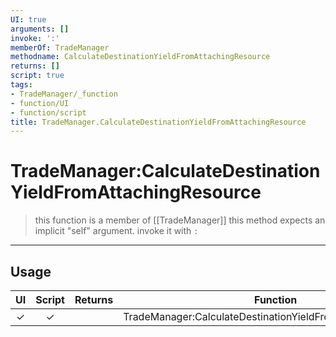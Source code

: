 ```yaml
---
UI: true
arguments: []
invoke: ':'
memberOf: TradeManager
methodname: CalculateDestinationYieldFromAttachingResource
returns: []
script: true
tags:
- TradeManager/_function
- function/UI
- function/script
title: TradeManager.CalculateDestinationYieldFromAttachingResource
---
```

# TradeManager:CalculateDestinationYieldFromAttachingResource
> this function is a member of [[TradeManager]]
> this method expects an implicit "self" argument. invoke it with `:`
-----
## Usage
|  UI | Script | Returns | Function | Arguments |
|:---:|:------:|-------:|:--------:|:---------|
|✓|✓||TradeManager:CalculateDestinationYieldFromAttachingResource||
